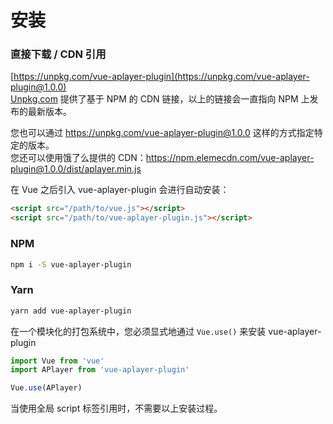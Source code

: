 # 安装

### 直接下载 / CDN 引用
[https://unpkg.com/vue-aplayer-plugin](https://unpkg.com/vue-aplayer-plugin@1.0.0)  
[Unpkg.com](https://unpkg.com) 提供了基于 NPM 的 CDN 链接，以上的链接会一直指向 NPM 上发布的最新版本。

您也可以通过 https://unpkg.com/vue-aplayer-plugin@1.0.0 这样的方式指定特定的版本。  
您还可以使用饿了么提供的 CDN：https://npm.elemecdn.com/vue-aplayer-plugin@1.0.0/dist/aplayer.min.js

在 Vue 之后引入 vue-aplayer-plugin 会进行自动安装：

``` html
<script src="/path/to/vue.js"></script>
<script src="/path/to/vue-aplayer-plugin.js"></script>
```

### NPM
``` bash
npm i -S vue-aplayer-plugin
```

### Yarn
``` bash
yarn add vue-aplayer-plugin
```

在一个模块化的打包系统中，您必须显式地通过 `Vue.use()` 来安装 vue-aplayer-plugin

```js
import Vue from 'vue'
import APlayer from 'vue-aplayer-plugin'

Vue.use(APlayer)
```

当使用全局 script 标签引用时，不需要以上安装过程。